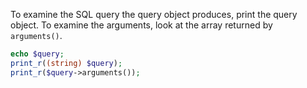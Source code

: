 To examine the SQL query the query object produces, print the query object. To examine the arguments, look at the array returned by `arguments()`.

```php
echo $query;
print_r((string) $query);
print_r($query->arguments());
```